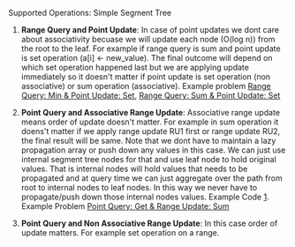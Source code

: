 Supported Operations:
Simple Segment Tree
1. **Range Query and Point Update**: In case of point updates we dont care about associativity becuase we will update each node (O(log n)) from the root to the leaf. For example if range query is sum and point update is set operation (a[i] <- new_value). The final outcome will depend on which set operation happened last but we are applying update immediately so it doesn't matter if point update is set operation (non associative) or sum operation (associative). Example problem [Range Query: Min & Point Update: Set](https://codeforces.com/edu/course/2/lesson/4/1/practice/contest/273169/problem/B), [Range Query: Sum & Point Update: Set](https://codeforces.com/edu/course/2/lesson/4/1/practice/contest/273169/problem/A)

2. **Point Query and Associative Range Update**: Associative range update means order of update doesn't matter. For example in sum operation it doens't matter if we apply range update RU1 first or range update RU2, the final result will be same. Note that we dont have to maintain a lazy propagation array or push down any values in this case. We can just use internal segment tree nodes for that and use leaf node to hold original values. That is internal nodes will hold values that needs to be propagated and at query time we can just aggregate over the path from root to internal nodes to leaf nodes. In this way we never have to propagate/push down those internal nodes values. Example Code [1](https://github.com/saurabh060792/comp-prog/blob/main/Algorithms/Range%20Queries/Segment%20Tree/iterative_point_queries_simple_range_updates.cpp). Example Problem [Point Query: Get & Range Update: Sum](https://cses.fi/problemset/task/1651)

3. **Point Query and Non Associative Range Update**: In this case order of update matters. For example set operation on a range. 
